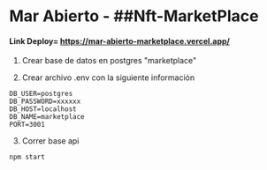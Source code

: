 # Mar Abierto - ##Nft-MarketPlace

#### Link Deploy= https://mar-abierto-marketplace.vercel.app/

1. Crear base de datos en postgres "marketplace"

2. Crear archivo .env con la siguiente información
```
DB_USER=postgres
DB_PASSWORD=xxxxxx
DB_HOST=localhost
DB_NAME=marketplace
PORT=3001
```

3. Correr base api 
```
npm start
```
